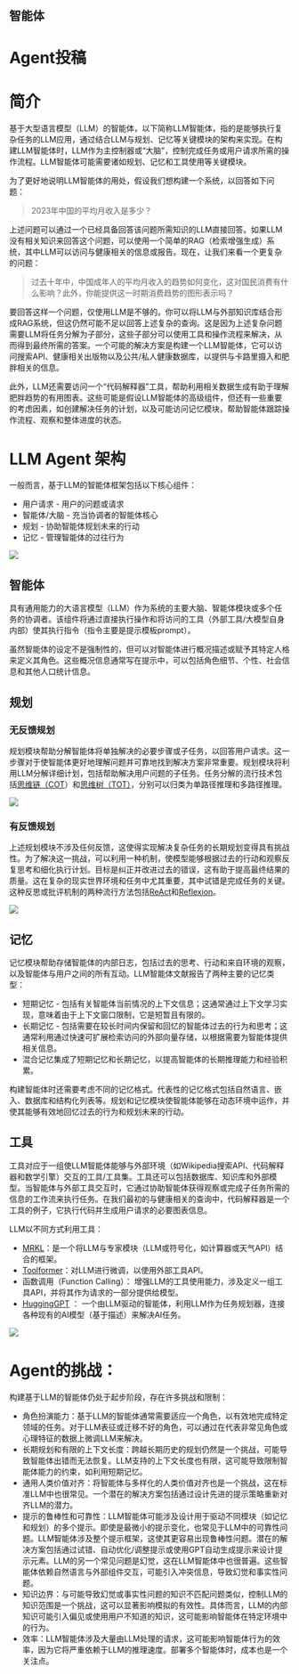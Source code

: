 ## 智能体
# Agent投稿

# 简介

基于大型语言模型（LLM）的智能体，以下简称LLM智能体，指的是能够执行复杂任务的LLM应用，通过结合LLM与规划、记忆等关键模块的架构来实现。在构建LLM智能体时，LLM作为主控制器或“大脑”，控制完成任务或用户请求所需的操作流程。LLM智能体可能需要诸如规划、记忆和工具使用等关键模块。

为了更好地说明LLM智能体的用处，假设我们想构建一个系统，以回答如下问题：

> 2023年中国的平均月收入是多少？
> 

上述问题可以通过一个已经具备回答该问题所需知识的LLM直接回答。如果LLM没有相关知识来回答这个问题，可以使用一个简单的RAG（检索增强生成）系统，其中LLM可以访问与健康相关的信息或报告。现在，让我们来看一个更复杂的问题：

> 过去十年中，中国成年人的平均月收入的趋势如何变化，这对国民消费有什么影响？此外，你能提供这一时期消费趋势的图形表示吗？
> 

要回答这样一个问题，仅使用LLM是不够的。你可以将LLM与外部知识库结合形成RAG系统，但这仍然可能不足以回答上述复杂的查询。这是因为上述复杂问题需要LLM将任务分解为子部分，这些子部分可以使用工具和操作流程来解决，从而得到最终所需的答案。一个可能的解决方案是构建一个LLM智能体，它可以访问搜索API、健康相关出版物以及公共/私人健康数据库，以提供与卡路里摄入和肥胖相关的信息。

此外，LLM还需要访问一个“代码解释器”工具，帮助利用相关数据生成有助于理解肥胖趋势的有用图表。这些可能是假设LLM智能体的高级组件，但还有一些重要的考虑因素，如创建解决任务的计划，以及可能访问记忆模块，帮助智能体跟踪操作流程、观察和整体进度的状态。

# LLM Agent 架构

一般而言，基于LLM的智能体框架包括以下核心组件：

- 用户请求 - 用户的问题或请求
- 智能体/大脑 - 充当协调者的智能体核心
- 规划 - 协助智能体规划未来的行动
- 记忆 - 管理智能体的过往行为
    
![](images/agent.png)
    

## 智能体

具有通用能力的大语言模型（LLM）作为系统的主要大脑、智能体模块或多个任务的协调者。该组件将通过直接执行操作和将访问的工具（外部工具/大模型自身内部）使其执行指令（指令主要是提示模板prompt）。

虽然智能体的设定不是强制性的，但可以对智能体进行概况描述或赋予其特定人格来定义其角色。这些概况信息通常写在提示中，可以包括角色细节、个性、社会信息和其他人口统计信息。

## 规划

### 无反馈规划

规划模块帮助分解智能体将单独解决的必要步骤或子任务，以回答用户请求。这一步骤对于使智能体更好地理解问题并可靠地找到解决方案非常重要。规划模块将利用LLM分解详细计划，包括帮助解决用户问题的子任务。任务分解的流行技术包括[思维链（COT](https://github.com/amazon-science/auto-cot)）和[思维树（TOT）](https://github.com/princeton-nlp/tree-of-thought-llm)，分别可以归类为单路径推理和多路径推理。

![](images/tot.png)

### 有反馈规划

上述规划模块不涉及任何反馈，这使得实现解决复杂任务的长期规划变得具有挑战性。为了解决这一挑战，可以利用一种机制，使模型能够根据过去的行动和观察反复思考和细化执行计划。目标是纠正并改进过去的错误，这有助于提高最终结果的质量。这在复杂的现实世界环境和任务中尤其重要，其中试错是完成任务的关键。这种反思或批评机制的两种流行方法包括[ReAct](https://github.com/ysymyth/ReAct)和[Reflexion](https://github.com/noahshinn/reflexion)。

![](images/act.png)

## 记忆

记忆模块帮助存储智能体的内部日志，包括过去的思考、行动和来自环境的观察，以及智能体与用户之间的所有互动。LLM智能体文献报告了两种主要的记忆类型：

- 短期记忆 - 包括有关智能体当前情况的上下文信息；这通常通过上下文学习实现，意味着由于上下文窗口限制，它是短暂且有限的。
- 长期记忆 - 包括需要在较长时间内保留和回忆的智能体过去的行为和思考；这通常利用通过快速可扩展检索访问的外部向量存储，以根据需要为智能体提供相关信息。
- 混合记忆集成了短期记忆和长期记忆，以提高智能体的长期推理能力和经验积累。

构建智能体时还需要考虑不同的记忆格式。代表性的记忆格式包括自然语言、嵌入、数据库和结构化列表等。规划和记忆模块使智能体能够在动态环境中运作，并使其能够有效地回忆过去的行为和规划未来的行动。

## 工具

工具对应于一组使LLM智能体能够与外部环境（如Wikipedia搜索API、代码解释器和数学引擎）交互的工具/工具集。工具还可以包括数据库、知识库和外部模型。当智能体与外部工具交互时，它通过协助智能体获得观察或完成子任务所需的信息的工作流来执行任务。在我们最初的与健康相关的查询中，代码解释器是一个工具的例子，它执行代码并生成用户请求的必要图表信息。

LLM以不同方式利用工具：

- [MRKL](https://arxiv.org/abs/2205.00445)：是一个将LLM与专家模块（LLM或符号化，如计算器或天气API）结合的框架。
- [Toolformer](https://arxiv.org/abs/2302.04761)：对LLM进行微调，以使用外部工具API。
- 函数调用（Function Calling）： 增强LLM的工具使用能力，涉及定义一组工具API，并将其作为请求的一部分提供给模型。
- [HuggingGPT](https://github.com/microsoft/JARVIS) ： 一个由LLM驱动的智能体，利用LLM作为任务规划器，连接各种现有的AI模型（基于描述）来解决AI任务。

![](images/tool.png)

# Agent的挑战：

构建基于LLM的智能体仍处于起步阶段，存在许多挑战和限制：

- 角色扮演能力：基于LLM的智能体通常需要适应一个角色，以有效地完成特定领域的任务。对于LLM表征或迁移不好的角色，可以通过在代表非常见角色或心理特征的数据上微调LLM来解决。
- 长期规划和有限的上下文长度：跨越长期历史的规划仍然是一个挑战，可能导致智能体出错而无法恢复。LLM支持的上下文长度也有限，这可能导致限制智能体能力的约束，如利用短期记忆。
- 通用人类价值对齐：将智能体与多样化的人类价值对齐也是一个挑战，这在标准LLM中也很常见。一个潜在的解决方案包括通过设计先进的提示策略重新对齐LLM的潜力。
- 提示的鲁棒性和可靠性：LLM智能体可能涉及设计用于驱动不同模块（如记忆和规划）的多个提示。即使是最微小的提示变化，也常见于LLM中的可靠性问题。LLM智能体涉及整个提示框架，这使其更容易出现鲁棒性问题。潜在的解决方案包括通过试错、自动优化/调整提示或使用GPT自动生成提示来设计提示元素。LLM的另一个常见问题是幻觉，这在LLM智能体中也很普遍。这些智能体依赖自然语言与外部组件交互，可能引入冲突信息，导致幻觉和事实性问题。
- 知识边界：与可能导致幻觉或事实性问题的知识不匹配问题类似，控制LLM的知识范围是一个挑战，这可以显著影响模拟的有效性。具体而言，LLM的内部知识可能引入偏见或使用用户不知道的知识，这可能影响智能体在特定环境中的行为。
- 效率：LLM智能体涉及大量由LLM处理的请求，这可能影响智能体行为的效率，因为它将严重依赖于LLM的推理速度。部署多个智能体时，成本也是一个关注点。
